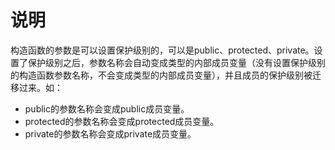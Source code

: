 # 说明
构造函数的参数是可以设置保护级别的，可以是public、protected、private。设置了保护级别之后，参数名称会自动变成类型的内部成员变量（没有设置保护级别的构造函数参数名称，不会变成类型的内部成员变量），并且成员的保护级别被迁移过来。如：
- public的参数名称会变成public成员变量。
- protected的参数名称会变成protected成员变量。
- private的参数名称会变成private成员变量。
